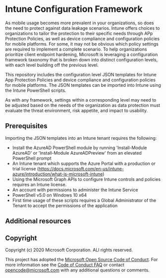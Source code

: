 
# Intune Configuration Framework

As mobile usage becomes more prevalent in your organizations, so does the need to protect against data leakage scenarios. Intune offers choices to organizations to tailor the protection to their specific needs through APp Protection Policies, as well as device compliance and configuration policies for mobile platforms. For some, it may not be obvious which policy settings are required to implement a complete scenario. To help organizations prioritize client endpoint hardening, Microsoft is leveraging a configuration framework taxonomy that is broken down into distinct configuration levels, with each level building off the previous level. 

This repository includes the configuration level JSON templates for Intune App Protection Policies and device compliance and configuration policies for mobile platforms. The JSON templates can be imported into Intune using the Intune PowerShell scripts.

As with any framework, settings within a corresponding level may need to be adjusted based on the needs of the organization as data protection must evaluate the threat environment, risk appetite, and impact to usability. 

## Prerequisites

Importing the JSON templates into an Intune tenant requires the following:

- Install the AzureAD PowerShell module by running 'Install-Module AzureAD' or 'Install-Module AzureADPreview' from an elevated PowerShell prompt
- An Intune tenant which supports the Azure Portal with a production or trial license (https://docs.microsoft.com/en-us/intune-azure/introduction/what-is-microsoft-intune)
- Using the Microsoft Graph APIs to configure Intune controls and policies requires an Intune license.
- An account with permissions to administer the Intune Service
- PowerShell v5.0 on Windows 10 x64
- First time usage of these scripts requires a Global Administrator of the Tenant to accept the permissions of the application

## Additional resources

## Copyright

Copyright (c) 2020 Microsoft Corporation. ALl rights reserved.

This project has adopted the [Microsoft Open Source Code of Conduct](https://opensource.microsoft.com/codeofconduct/).
For more information see the [Code of Conduct FAQ](https://opensource.microsoft.com/codeofconduct/faq/) or
contact [opencode@microsoft.com](mailto:opencode@microsoft.com) with any additional questions or comments.
